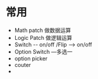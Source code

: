 # 常用

- Math patch 做数据运算
- Logic Patch 做逻辑运算
- Switch -- on/off /Flip --> on/off
- Option Switch —多选一
- option picker
- couter
- 